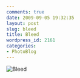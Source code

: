 ```yaml
---
comments: true
date: 2009-09-05 19:32:35
layout: post
slug: bleed
title: Bleed
wordpress_id: 2161
categories:
- PhotoBlog
---
```


![Bleed](http://ryanfitzer.com/main/wp-content/uploads/2009/09/9-5-09-1.jpg)
